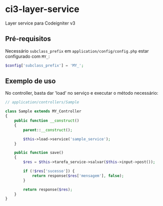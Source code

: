 # ci3-layer-service
Layer service para Codeigniter v3


## Pré-requisitos
Necessário `subclass_prefix` em `application/config/config.php` estar configurado com `MY_`:
```php
$config['subclass_prefix'] = 'MY_';
```

## Exemplo de uso

No controller, basta dar 'load' no serviço e executar o método necessário:
```php
// application/controllers/Sample

class Sample extends MY_Controller
{
    public function __construct()
    {
        parent::__construct();

        $this->load->service('sample_service');
    }

    public function save()
    {
        $res = $this->tarefa_service->salvar($this->input->post());

        if (!$res['sucesso']) {
            return response($res['mensagem'], false);
        }

        return response($res);
    }
}
```